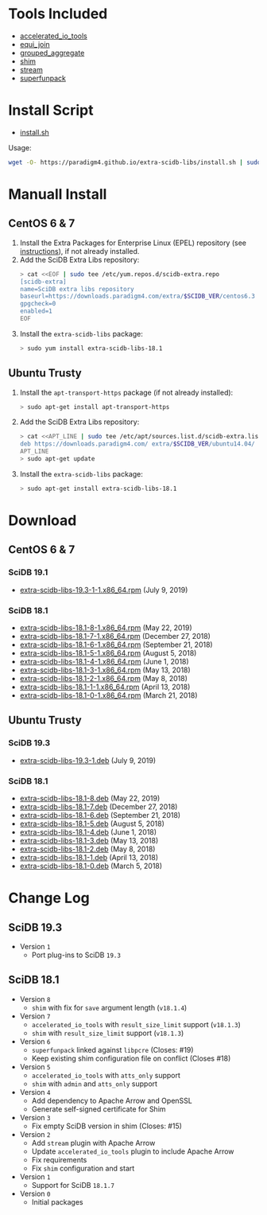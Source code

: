 # Tools Included

- [accelerated_io_tools](https://github.com/Paradigm4/accelerated_io_tools)
- [equi_join](https://github.com/Paradigm4/equi_join)
- [grouped_aggregate](https://github.com/Paradigm4/grouped_aggregate)
- [shim](https://github.com/Paradigm4/shim)
- [stream](https://github.com/Paradigm4/stream)
- [superfunpack](https://github.com/Paradigm4/superfunpack)

# Install Script

* [install.sh](install.sh)

Usage:
```bash
wget -O- https://paradigm4.github.io/extra-scidb-libs/install.sh | sudo sh
```
# Manuall Install

## CentOS 6 & 7

1. Install the Extra Packages for Enterprise Linux (EPEL) repository
   (see [instructions](https://fedoraproject.org/wiki/EPEL)), if not
   already installed.
1. Add the SciDB Extra Libs repository:
   ```bash
   > cat <<EOF | sudo tee /etc/yum.repos.d/scidb-extra.repo
   [scidb-extra]
   name=SciDB extra libs repository
   baseurl=https://downloads.paradigm4.com/extra/$SCIDB_VER/centos6.3
   gpgcheck=0
   enabled=1
   EOF
   ```
1. Install the `extra-scidb-libs` package:
   ```bash
   > sudo yum install extra-scidb-libs-18.1
   ```

## Ubuntu Trusty

1. Install the `apt-transport-https` package (if not already installed):
   ```bash
   > sudo apt-get install apt-transport-https
   ```
1. Add the SciDB Extra Libs repository:
   ```bash
   > cat <<APT_LINE | sudo tee /etc/apt/sources.list.d/scidb-extra.list
   deb https://downloads.paradigm4.com/ extra/$SCIDB_VER/ubuntu14.04/
   APT_LINE
   > sudo apt-get update
   ```
1. Install the `extra-scidb-libs` package:
   ```bash
   > sudo apt-get install extra-scidb-libs-18.1
   ```

# Download

## CentOS 6 & 7

### SciDB 19.1

* [extra-scidb-libs-19.3-1-1.x86_64.rpm](extra-scidb-libs-19.3-1-1.x86_64.rpm) (July 9, 2019)

### SciDB 18.1

* [extra-scidb-libs-18.1-8-1.x86_64.rpm](extra-scidb-libs-18.1-8-1.x86_64.rpm) (May 22, 2019)
* [extra-scidb-libs-18.1-7-1.x86_64.rpm](extra-scidb-libs-18.1-7-1.x86_64.rpm) (December 27, 2018)
* [extra-scidb-libs-18.1-6-1.x86_64.rpm](extra-scidb-libs-18.1-6-1.x86_64.rpm) (September 21, 2018)
* [extra-scidb-libs-18.1-5-1.x86_64.rpm](extra-scidb-libs-18.1-5-1.x86_64.rpm) (August 5, 2018)
* [extra-scidb-libs-18.1-4-1.x86_64.rpm](extra-scidb-libs-18.1-4-1.x86_64.rpm) (June 1, 2018)
* [extra-scidb-libs-18.1-3-1.x86_64.rpm](extra-scidb-libs-18.1-3-1.x86_64.rpm) (May 13, 2018)
* [extra-scidb-libs-18.1-2-1.x86_64.rpm](extra-scidb-libs-18.1-2-1.x86_64.rpm) (May 8, 2018)
* [extra-scidb-libs-18.1-1-1.x86_64.rpm](extra-scidb-libs-18.1-1-1.x86_64.rpm) (April 13, 2018)
* [extra-scidb-libs-18.1-0-1.x86_64.rpm](extra-scidb-libs-18.1-0-1.x86_64.rpm) (March 21, 2018)

## Ubuntu Trusty

### SciDB 19.3

* [extra-scidb-libs-19.3-1.deb](extra-scidb-libs-19.3-1.deb) (July 9, 2019)

### SciDB 18.1

* [extra-scidb-libs-18.1-8.deb](extra-scidb-libs-18.1-8.deb) (May 22, 2019)
* [extra-scidb-libs-18.1-7.deb](extra-scidb-libs-18.1-7.deb) (December 27, 2018)
* [extra-scidb-libs-18.1-6.deb](extra-scidb-libs-18.1-6.deb) (September 21, 2018)
* [extra-scidb-libs-18.1-5.deb](extra-scidb-libs-18.1-5.deb) (August 5, 2018)
* [extra-scidb-libs-18.1-4.deb](extra-scidb-libs-18.1-4.deb) (June 1, 2018)
* [extra-scidb-libs-18.1-3.deb](extra-scidb-libs-18.1-3.deb) (May 13, 2018)
* [extra-scidb-libs-18.1-2.deb](extra-scidb-libs-18.1-2.deb) (May 8, 2018)
* [extra-scidb-libs-18.1-1.deb](extra-scidb-libs-18.1-1.deb) (April 13, 2018)
* [extra-scidb-libs-18.1-0.deb](extra-scidb-libs-18.1-0.deb) (March 5, 2018)

# Change Log

## SciDB 19.3

* Version `1`
  * Port plug-ins to SciDB `19.3`

## SciDB 18.1

* Version `8`
  * `shim` with fix for `save` argument length (`v18.1.4`)
* Version `7`
  * `accelerated_io_tools` with `result_size_limit` support (`v18.1.3`)
  * `shim` with `result_size_limit` support (`v18.1.3`)
* Version `6`
  * `superfunpack` linked against `libpcre` (Closes: #19)
  * Keep existing shim configuration file on conflict (Closes #18)
* Version `5`
  * `accelerated_io_tools` with `atts_only` support
  * `shim` with `admin` and `atts_only` support
* Version `4`
  * Add dependency to Apache Arrow and OpenSSL
  * Generate self-signed certificate for Shim
* Version `3`
  * Fix empty SciDB version in shim (Closes: #15)
* Version `2`
  * Add `stream` plugin with Apache Arrow
  * Update `accelerated_io_tools` plugin to include Apache Arrow
  * Fix requirements
  * Fix `shim` configuration and start
* Version `1`
  * Support for SciDB `18.1.7`
* Version `0`
  * Initial packages
